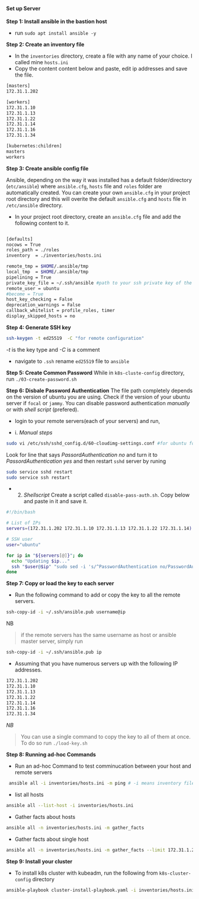  
 #### Set up Server

**Step 1: Install  ansible in the bastion host**

- run `sudo apt install ansible -y`


**Step 2: Create an inventory file**

- In the `inventories` directory, create a file with any name of your choice. I called mine `hosts.ini`
-  Copy the content content below and paste, edit ip addresses and save the file.

```bash
[masters]
172.31.1.202

[workers]
172.31.1.10 
172.31.1.13 
172.31.1.22 
172.31.1.14 
172.31.1.16
172.31.1.34

[kubernetes:children]
masters
workers
```
**Step 3: Create ansible config file**

Ansible, depending on the way it was installed has a default folder/directory (`etc/ansible`) where `ansible.cfg`, `hosts` file and `roles` folder are automatically created. You can create your own `ansible.cfg` in your project root directory and this will overite the default `ansible.cfg` and `hosts` file in `/etc/ansible` directory. 

- In your project root directory, create an `ansible.cfg` file and add the following content to it.

```bash

[defaults]
nocows = True
roles_path = ./roles
inventory  = ./inventories/hosts.ini

remote_tmp = $HOME/.ansible/tmp
local_tmp  = $HOME/.ansible/tmp
pipelining = True
private_key_file = ~/.ssh/ansible #path to your ssh private key of the public key you copied earlier to remote servers. NB `ansible` is name of my private key
remote_user = ubuntu
#become = True
host_key_checking = False
deprecation_warnings = False
callback_whitelist = profile_roles, timer
display_skipped_hosts = no
```
 **Step 4: Generate SSH key**

```bash
ssh-keygen -t ed25519  -C "for remote configuration"
```
*-t* is the key type and *-C* is a comment
- navigate to `.ssh` rename `ed25519` file to `ansible`

**Step 5: Create Common Password**
While in `k8s-cluste-config` directory, run `./03-create-password.sh`

**Step 6: Disbale Password Authentication**
The file path completely depends on the version of ubuntu you are using. Check if the version of your ubuntu server if `focal` or `jammy`.  You can disable password authentication *manually* or with *shell script* (prefered). 
- login to your remote servers(each of your servers) and run,

-  i. *Manual steps*
``` bash
sudo vi /etc/ssh/sshd_config.d/60-cloudimg-settings.conf #for ubuntu focal 24
```
 Look for line that says *PassordAuthentication no* and turn it to *PassordAuthentication yes* and then restart `sshd` server by runing

```bash
sudo service sshd restart
sudo service ssh restart
```

- 2. *Shellscript*
Create a script called `disable-pass-auth.sh`. Copy below and paste in it and save it.
```bash
#!/bin/bash

# List of IPs
servers=(172.31.1.202 172.31.1.10 172.31.1.13 172.31.1.22 172.31.1.14)

# SSH user
user="ubuntu"

for ip in "${servers[@]}"; do
  echo "Updating $ip..."
  ssh "$user@$ip" "sudo sed -i 's/^PasswordAuthentication no/PasswordAuthentication yes/' /etc/ssh/ssh_config.d/60-cloudimg-settings.conf && sudo systemctl restart ssh"
done
```

**Step 7:  Copy or load the key to each server**

- Run the following command to add or copy the key to all the remote servers.

```bash
ssh-copy-id -i ~/.ssh/ansible.pub username@ip
```
NB
> if the remote servers has the same username as host or ansible master server, simply run

```bash
ssh-copy-id -i ~/.ssh/ansible.pub ip
```
- Assuming that you have numerous servers up with the following IP addresses.
```bash
172.31.1.202 
172.31.1.10 
172.31.1.13 
172.31.1.22 
172.31.1.14 
172.31.1.16
172.31.1.34
```
*NB*
> You can use a single command to copy the key to all of them at once. To do so run `./load-key.sh`

**Step 8: Running ad-hoc Commands**
- Run an ad-hoc Command to test comminucation between your host and remote servers

```bash
 ansible all -i inventories/hosts.ini -m ping # -i means inventory file, -m means module
```
- list all hosts

```bash
ansible all --list-host -i inventories/hosts.ini
```
- Gather facts about hosts

```bash
ansible all -n inventories/hosts.ini -m gather_facts
```
- Gather facts about single host 

```bash
ansible all -n inventories/hosts.ini -m gather_facts --limit 172.31.1.202 #maybe control plane
```
**Step 9: Install your cluster**
- To install k8s cluster with kubeadm, run the following from `k8s-cluster-config` directory

```bash
ansible-playbook cluster-install-playbook.yaml -i inventories/hosts.ini
```

